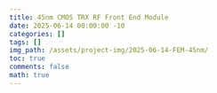 ```yaml
---
title: 45nm CMOS TRX RF Front End Module
date: 2025-06-14 00:00:00 -10
categories: []
tags: []
img_path: /assets/project-img/2025-06-14-FEM-45nm/
toc: true
comments: false
math: true
---
```

<object data="/assets/project-img/2025-06-14-FEM-45nm/ee314a_final_project_report.pdf" width="750" height="750" type='application/pdf'></object>
